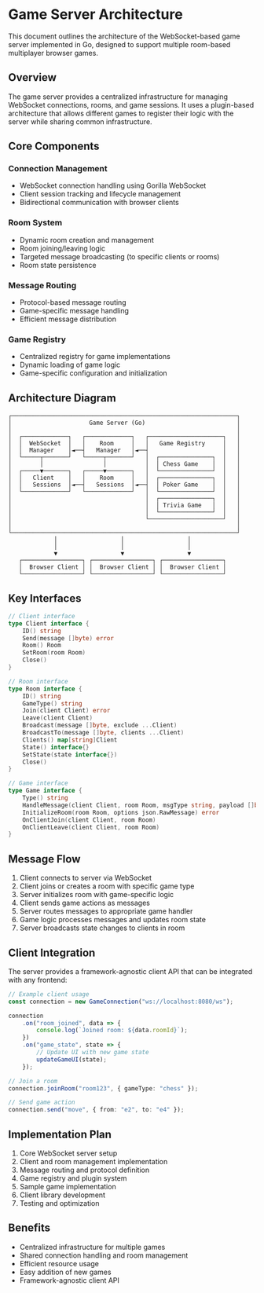 # Game Server Architecture

This document outlines the architecture of the WebSocket-based game server implemented in Go, designed to support multiple room-based multiplayer browser games.

## Overview

The game server provides a centralized infrastructure for managing WebSocket connections, rooms, and game sessions. It uses a plugin-based architecture that allows different games to register their logic with the server while sharing common infrastructure.

## Core Components

### Connection Management

-   WebSocket connection handling using Gorilla WebSocket
-   Client session tracking and lifecycle management
-   Bidirectional communication with browser clients

### Room System

-   Dynamic room creation and management
-   Room joining/leaving logic
-   Targeted message broadcasting (to specific clients or rooms)
-   Room state persistence

### Message Routing

-   Protocol-based message routing
-   Game-specific message handling
-   Efficient message distribution

### Game Registry

-   Centralized registry for game implementations
-   Dynamic loading of game logic
-   Game-specific configuration and initialization

## Architecture Diagram

```
┌────────────────────────────────────────────────────────────────┐
│                      Game Server (Go)                          │
│                                                                │
│  ┌─────────────┐   ┌─────────────┐   ┌─────────────────────┐   │
│  │  WebSocket  │   │    Room     │   │   Game Registry     │   │
│  │  Manager    │◄──┤   Manager   │◄──┤                     │   │
│  └─────┬───────┘   └─────┬───────┘   │  ┌───────────────┐  │   │
│        │                 │           │  │ Chess Game    │  │   │
│  ┌─────▼───────┐   ┌─────▼───────┐   │  └───────────────┘  │   │
│  │   Client    │   │    Room     │   │  ┌───────────────┐  │   │
│  │   Sessions  │◄──┤   Sessions  │◄──┤  │ Poker Game    │  │   │
│  └─────────────┘   └─────────────┘   │  └───────────────┘  │   │
│                                      │  ┌───────────────┐  │   │
│                                      │  │ Trivia Game   │  │   │
│                                      │  └───────────────┘  │   │
│                                      └─────────────────────┘   │
│                                                                │
└────────────────────────────────────────────────────────────────┘
             │                  │                  │
             │                  │                  │
             ▼                  ▼                  ▼
   ┌─────────────────┐ ┌─────────────────┐ ┌─────────────────┐
   │  Browser Client │ │  Browser Client │ │  Browser Client │
   └─────────────────┘ └─────────────────┘ └─────────────────┘
```

## Key Interfaces

```go
// Client interface
type Client interface {
    ID() string
    Send(message []byte) error
    Room() Room
    SetRoom(room Room)
    Close()
}

// Room interface
type Room interface {
    ID() string
    GameType() string
    Join(client Client) error
    Leave(client Client)
    Broadcast(message []byte, exclude ...Client)
    BroadcastTo(message []byte, clients ...Client)
    Clients() map[string]Client
    State() interface{}
    SetState(state interface{})
    Close()
}

// Game interface
type Game interface {
    Type() string
    HandleMessage(client Client, room Room, msgType string, payload []byte)
    InitializeRoom(room Room, options json.RawMessage) error
    OnClientJoin(client Client, room Room)
    OnClientLeave(client Client, room Room)
}
```

## Message Flow

1. Client connects to server via WebSocket
2. Client joins or creates a room with specific game type
3. Server initializes room with game-specific logic
4. Client sends game actions as messages
5. Server routes messages to appropriate game handler
6. Game logic processes messages and updates room state
7. Server broadcasts state changes to clients in room

## Client Integration

The server provides a framework-agnostic client API that can be integrated with any frontend:

```typescript
// Example client usage
const connection = new GameConnection("ws://localhost:8080/ws");

connection
    .on("room_joined", data => {
        console.log(`Joined room: ${data.roomId}`);
    })
    .on("game_state", state => {
        // Update UI with new game state
        updateGameUI(state);
    });

// Join a room
connection.joinRoom("room123", { gameType: "chess" });

// Send game action
connection.send("move", { from: "e2", to: "e4" });
```

## Implementation Plan

1. Core WebSocket server setup
2. Client and room management implementation
3. Message routing and protocol definition
4. Game registry and plugin system
5. Sample game implementation
6. Client library development
7. Testing and optimization

## Benefits

-   Centralized infrastructure for multiple games
-   Shared connection handling and room management
-   Efficient resource usage
-   Easy addition of new games
-   Framework-agnostic client API
